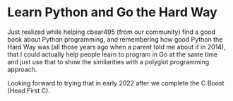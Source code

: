 # Learn Python and Go the Hard Way

Just realized while helping cbear495 (from our community) find a good
book about Python programming, and remembering how good Python the Hard
Way was (all those years ago when a parent told me about it in 2014),
that I could actually help people learn to program in Go at the same
time and just use that to show the similarities with a polyglot
programming approach.

Looking forward to trying that in early 2022 after we complete the C
Boost (Head First C).
